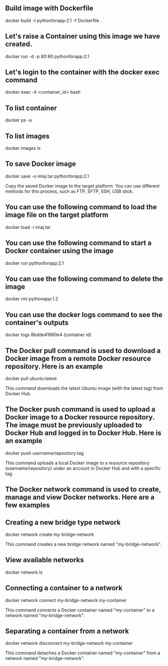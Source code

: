 ## Build image with Dockerfile

docker build -t pythonforapp:2.1 -f Dockerfile .

## Let's raise a Container using this image we have created.

docker run -d -p 80:80 pythonforapp:2.1

## Let's login to the container with the docker exec command

docker exec -it <container_id> bash

## To list container

docker ps -a

## To list images

docker images ls

## To save Docker image

docker save -o imaj.tar pythonforapp:2.1

Copy the saved Docker image to the target platform. You can use different methods for this process, such as FTP, SFTP, SSH, USB stick.

## You can use the following command to load the image file on the target platform

docker load -i imaj.tar

## You can use the following command to start a Docker container using the image

docker run pythonforapp:2.1

## You can use the following command to delete the image

docker rmi pythonapp:1.2

## You can use the docker logs command to see the container's outputs

docker logs 8bdde41660e4 (container id)

## The Docker pull command is used to download a Docker image from a remote Docker resource repository. Here is an example

docker pull ubuntu:latest

This command downloads the latest Ubuntu image (with the latest tag) from Docker Hub.

## The Docker push command is used to upload a Docker image to a Docker resource repository. The image must be previously uploaded to Docker Hub and logged in to Docker Hub. Here is an example

docker push username/repository:tag

This command uploads a local Docker image to a resource repository (username/repository) under an account in Docker Hub and with a specific tag.

## The Docker network command is used to create, manage and view Docker networks. Here are a few examples

## Creating a new bridge type network

docker network create my-bridge-network

This command creates a new bridge network named "my-bridge-network".

## View available networks

docker network ls

## Connecting a container to a network

docker network connect my-bridge-network my-container

This command connects a Docker container named "my-container" to a network named "my-bridge-network".

## Separating a container from a network

docker network disconnect my-bridge-network my-container

This command detaches a Docker container named "my-container" from a network named "my-bridge-network".





